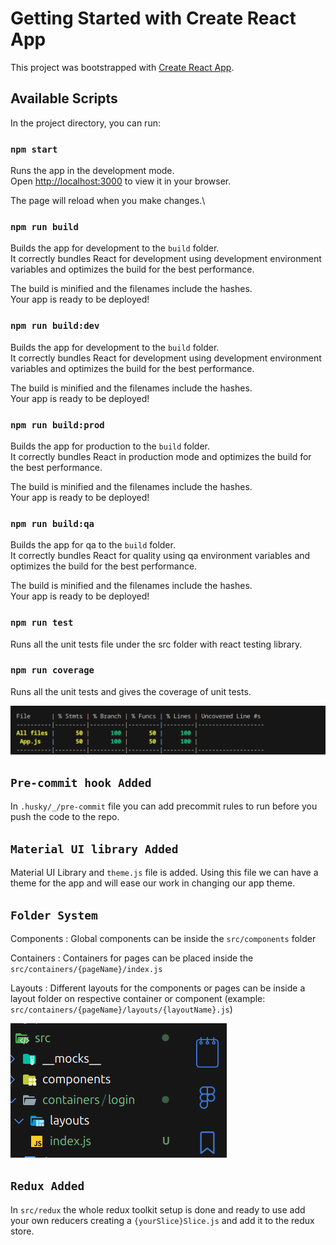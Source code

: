 # Getting Started with Create React App

This project was bootstrapped with [Create React App](https://github.com/facebook/create-react-app).

## Available Scripts

In the project directory, you can run:

### `npm start`

Runs the app in the development mode.\
Open [http://localhost:3000](http://localhost:3000) to view it in your browser.

The page will reload when you make changes.\

### `npm run build`

Builds the app for development to the `build` folder.\
It correctly bundles React for development using development environment variables and optimizes the build for the best performance.

The build is minified and the filenames include the hashes.\
Your app is ready to be deployed!

### `npm run build:dev`

Builds the app for development to the `build` folder.\
It correctly bundles React for development using development environment variables and optimizes the build for the best performance.

The build is minified and the filenames include the hashes.\
Your app is ready to be deployed!

### `npm run build:prod`

Builds the app for production to the `build` folder.\
It correctly bundles React in production mode and optimizes the build for the best performance.

The build is minified and the filenames include the hashes.\
Your app is ready to be deployed!

### `npm run build:qa`

Builds the app for qa to the `build` folder.\
It correctly bundles React for quality using qa environment variables and optimizes the build for the best performance.

The build is minified and the filenames include the hashes.\
Your app is ready to be deployed!

### `npm run test`

Runs all the unit tests file under the src folder with react testing library.

### `npm run coverage`

Runs all the unit tests and gives the coverage of unit tests.

![alt text](./src/assets/readme/coverage.png 'Coverage Report')

## `Pre-commit hook Added`

In `.husky/_/pre-commit` file you can add precommit rules to run before you push the code to the repo.

## `Material UI library Added`

Material UI Library and `theme.js` file is added. Using this file we can have a theme for the app and will ease our work in changing our app theme.

## `Folder System`

Components : Global components can be inside the `src/components` folder

Containers : Containers for pages can be placed inside the `src/containers/{pageName}/index.js`

Layouts : Different layouts for the components or pages can be inside a layout folder on respective container or component (example: `src/containers/{pageName}/layouts/{layoutName}.js`)

![alt text](./src/assets/readme/folder.png 'Folder Structure')

## `Redux Added`

In `src/redux` the whole redux toolkit setup is done and ready to use add your own reducers creating a `{yourSlice}Slice.js` and add it to the redux store.

